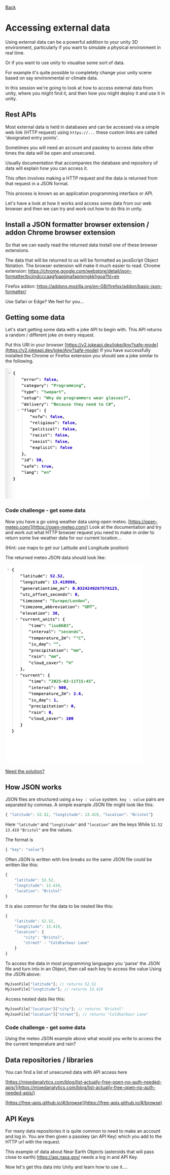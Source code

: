 [Back](https://uwetom.github.io/media-production-worksheets)

# Accessing external data 
Using external data can be a powerful addition to your unity 3D environment, particularly if you want to simulate a physical environment in real time.

Or if you want to use unity to visualise some sort of data.

For example it's quite possible to completely change your unity scene based on say environmental or climate data.

In this session we're going to look at how to access external data from unity, where you might find it, and then how you might deploy it and use it in unity.

## Rest APIs
Most external data is held in databases and can be accessed via a simple web link (HTTP request) using ```https://...``` these custom links are called 'designated entry points'. 

Sometimes you will need an account and passkey to access data other times the data will be open and unsecured.

Usually documentation that accompanies the database and repository of data will explain how you can access it.

This often involves making a HTTP request and the data is returned from that request in a JSON format.

This process is known as an application programming interface or API.

Let's have a look at how it works and access some data from our web browser and then we can try and work out how to do this in unity.

## Install a JSON formatter browser extension / addon Chrome browser extension
So that we can easily read the returned data Install one of these browser extensions.

The data that will be returned to us will be formatted as javaScript Object Notation. The browser extension will make it much easier to read.
Chrome extension:
https://chrome.google.com/webstore/detail/json-formatter/bcjindcccaagfpapjjmafapmmgkkhgoa?hl=en 

Firefox addon:
https://addons.mozilla.org/en-GB/firefox/addon/basic-json-formatter/ 

Use Safari or Edge? We feel for you…

## Getting some data
Let's start getting some data with a joke API to begin with. This API returns a random / different joke on every request.

Put this URl in your browser
[https://v2.jokeapi.dev/joke/Any?safe-mode](https://v2.jokeapi.dev/joke/Any?safe-mode)
If you have successfully installed the Chrome or Firefox extension you should see a joke similar to the following.

  ![JSON data](https://raw.githubusercontent.com/uwetom/media-production-worksheets/master/wk15-using-external-data/images/joke-api-2.png)

### Code challenge - get some data
Now you have a go using weather data using open meteo. 
[https://open-meteo.com/](https://open-meteo.com/)
Look at the documentation and try and work out what HTTP browser request you need to make in order to return some live weather data for our current location…

(Hint: use maps to get our Latitude and Longitude position)

The returned meteo JSON data should look like:

![enter image description here](https://raw.githubusercontent.com/uwetom/media-production-worksheets/master/wk15-using-external-data/images/meteo-api-2.png)

[Need the solution?](https://uwetom.github.io/media-production-worksheets/api-solutions.html)

## How JSON works
JSON files are structured using a ```key : value``` system. 
```key : value``` pairs are separated by commas.
A simple example JSON file might look like this:
```Javascript
{ "latitude": 52.52, "longtitude": 13.419, "location": "Bristol"}
```
Here ```"latitude"``` and ```"longtitude"``` and ```"location"``` are the keys
While ```52.52``` ```13.419``` ``"Bristol"`` are the values.

The format is 
```Javascript 
{ "key": "value"}
```
Often JSON is written with line breaks so the same JSON file could be written like this:
```Javascript
{ 
	"latitude": 52.52, 
	"longtitude": 13.419, 
	"location": "Bristol"
}
```
It is also common for the data to be nested like this:
```Javascript
{ 
	"latitude": 52.52, 
	"longtitude": 13.419, 
	"location": {
		"city": "Bristol",
		"street" : "Coldharbour Lane"
	}
}
```
To access the data in most programming languages you 'parse' the JSON file and turn into in an Object, then call each key to access the value
Using the JSON above:
```Javascript
MyJsonFile["latitude"]; // returns 52.52
MyJsonFile["longtitude"]; // returns 13.419
```
Access nested data like this:
```Javascript
MyJsonFile["location"]["city"]; // returns "Bristol"
MyJsonFile["location"]["street"]; // returns "Coldharbour Lane"
```
### Code challenge - get some data
Using the meteo JSON example above what would you write to access the the current temperature and rain?

## Data repositories / libraries
You can find a list of unsecured data with API access here

[https://mixedanalytics.com/blog/list-actually-free-open-no-auth-needed-apis/](https://mixedanalytics.com/blog/list-actually-free-open-no-auth-needed-apis/)

[https://free-apis.github.io/#/browse](https://free-apis.github.io/#/browse)


## API Keys
For many data repositories it is quite common to need to make an account and log in. You are then given a passkey (an API Key) which you add to the HTTP url with the request.

This example of data about Near Earth Objects (asteroids that will pass close to earth) https://api.nasa.gov/ needs a log in and API Key.



Now let's get this data into Unity and learn how to use it....
<!--stackedit_data:
eyJoaXN0b3J5IjpbMTAxNDk4NTM4NiwtMTg1NTM2MTIwOCwtMz
U4MzA2NCwyODcwMjM3ODIsLTE0MjMyNDI2MDMsMTQ5MzUxMDI3
NiwtMTc2MDYyNDM2OCwxNjIxNzU5NzY3LC0xMDQwMTUzMTIzLD
EzODQ4NTgxNzgsMTMzNjEyODIwOCwtNjY5ODM5MzEwLC02OTI2
MDgwMTYsOTA5MTY4MzgxLDkzMTIzMTQ2NF19
-->